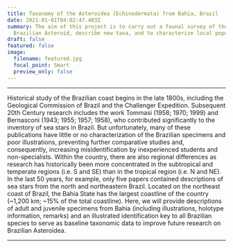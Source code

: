 ```yaml
---
title: Taxonomy of the Asteroidea (Echinodermata) from Bahia, Brazil
date: 2021-01-01T04:02:47.483Z
summary: The aim of this project is to carry out a faunal survey of the
  Brazilian Asteroid, describe new taxa, and to characterize local populations.
draft: false
featured: false
image:
  filename: featured.jpg
  focal_point: Smart
  preview_only: false
---
```

---
Historical study of the Brazilian coast begins in the late 1800s, including the Geological Commission of Brazil and the Challenger Expedition. Subsequent 20th Century research includes the work Tommasi (1958; 1970; 1999) and Bernasconi (1943; 1955; 1957; 1958), who contributed significantly to the inventory of sea stars in Brazil. But unfortunately, many of these publications have little or no characterization of the Brazilian specimens and poor illustrations, preventing further comparative studies and, consequently, increasing misidentification by inexperienced students and non-specialists. Within the country, there are also regional differences as research has historically been more concentrated in the subtropical and temperate regions (i.e. S and SE) than in the tropical region (i.e. N and NE). In the last 50 years, for example, only five papers contained descriptions of sea stars from the north and northeastern Brazil. Located on the northeast coast of Brazil, the Bahia State has the largest coastline of the country (~1,200 km; ~15% of the total coastline). Here, we will provide descriptions of adult and juvenile specimens from Bahia (including illustrations, holotype information, remarks) and an illustrated identification key to all Brazilian species to serve as baseline taxonomic data to improve future research on Brazilian Asteroidea.

---
